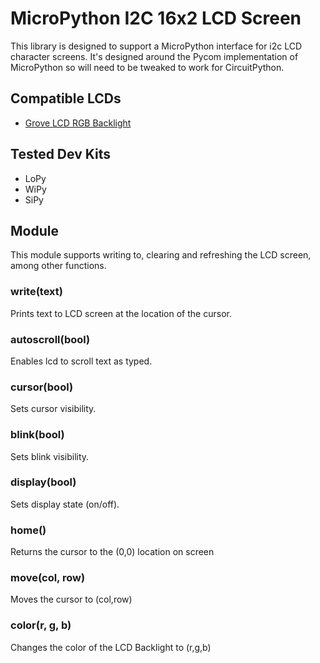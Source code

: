 # MicroPython I2C 16x2 LCD Screen

This library is designed to support a MicroPython interface for i2c LCD character screens. It's designed around the Pycom implementation of MicroPython so will need to be tweaked to work for CircuitPython.

## Compatible LCDs
- [Grove LCD RGB Backlight](https://www.seeedstudio.com/grove-lcd-rgb-backlight-p-1643.html?cPath=34_36)

## Tested Dev Kits

- LoPy
- WiPy
- SiPy

## Module

This module supports writing to, clearing and refreshing the LCD screen, among other functions.

### write(text)

Prints text to LCD screen at the location of the cursor.

### autoscroll(bool)

Enables lcd to scroll text as typed.

### cursor(bool)

Sets cursor visibility.

### blink(bool)

Sets blink visibility.

### display(bool)

Sets display state (on/off).

### home()

Returns the cursor to the (0,0) location on screen

### move(col, row)

Moves the cursor to (col,row)

### color(r, g, b)

Changes the color of the LCD Backlight to (r,g,b)
